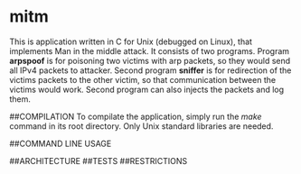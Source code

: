 # mitm
This is application written in C for Unix (debugged on Linux), that implements Man in the middle attack. It consists of two programs. Program **arpspoof** is for poisoning two victims with arp packets, so they would send all IPv4 packets to attacker. Second program **sniffer** is for redirection of the victims packets to the other victim, so that communication between the victims would work. Second program can also injects the packets and log them.

##COMPILATION
To compilate the application, simply run the *make* command in its root directory. Only Unix standard libraries are needed.

##COMMAND LINE USAGE


##ARCHITECTURE
##TESTS
##RESTRICTIONS
